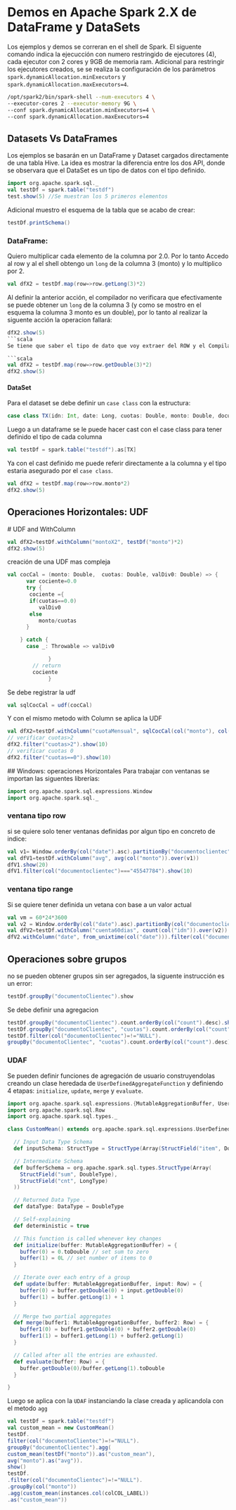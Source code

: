 # Demos en Apache Spark 2.X de DataFrame y DataSets

Los ejemplos y demos se correran en el shell de Spark. El siguente comando indica la ejecucción con numero restringido de ejecutores (4), cada ejecutor con 2 cores y 9GB de memoria ram. Adicional para restringir los ejecutores creados, se se realiza la configuración de los parámetros `spark.dynamicAllocation.minExecutors` y `spark.dynamicAllocation.maxExecutors=4`.
```sh
/opt/spark2/bin/spark-shell --num-executors 4 \ 
--executor-cores 2 --executor-memory 9G \
--conf spark.dynamicAllocation.minExecutors=4 \
--conf spark.dynamicAllocation.maxExecutors=4
```

## Datasets Vs DataFrames

Los ejemplos se basarán en un DataFrame y Dataset cargados directamente de una tabla Hive. La idea es mostrar la diferencia entre los dos API, donde se observara que el DataSet es un tipo de datos con el tipo definido.

```scala
import org.apache.spark.sql._
val testDf = spark.table("testdf")
test.show(5) //Se muestran los 5 primeros elementos
```
Adicional muestro el esquema de la tabla que se acabo de crear:
```scala
testDf.printSchema()
```

### DataFrame:
 Quiero multiplicar cada elemento de la columna por 2.0. Por lo tanto Accedo al row y al el shell obtengo un ```long``` de la columna 3 (monto) y lo multiplico por 2.
```scala
val dfX2 = testDf.map(row=>row.getLong(3)*2)
```
Al definir la anterior acción, el compilador no verificara que efectivamente se puede obtener un ```long``` de la columna 3 (y como se mostro en el esquema la columna 3 monto es un double), por lo tanto al realizar la siguente acción la operacion fallará:
```scala
dfX2.show(5)
```scala
Se tiene que saber el tipo de dato que voy extraer del ROW y el Compilador:

```scala
val dfX2 = testDf.map(row=>row.getDouble(3)*2)
dfX2.show(5)
```

#### DataSet
Para el dataset se debe definir un  ```case class``` con la estructura: 

```scala
case class TX(idn: Int, date: Long, cuotas: Double, monto: Double, documentoclientec: String)
```
Luego a un dataframe se le puede hacer cast con el case class para tener definido el tipo de cada columna
```scala
val testDf = spark.table("testdf").as[TX]
```
Ya con el cast definido me puede referir directamente a la columna y el tipo estaria asegurado por el ```case class```.
```scala
val dfX2 = testDf.map(row=>row.monto*2)
dfX2.show(5)
```


## Operaciones Horizontales: UDF

# UDF and WithColumn
```scala
val dfX2=testDf.withColumn("montoX2", testDf("monto")*2)
dfX2.show(5)
``` 

creación de una UDF mas compleja

```scala
val cocCal = (monto: Double,  cuotas: Double, valDiv0: Double) => {
      var cociente=0.0
      try {
       cociente ={
       if(cuotas==0.0)
          valDiv0
       else
          monto/cuotas
      }

    } catch {
      case _: Throwable => valDiv0

             }
        // return
        cociente
             }
 ```
 
Se debe registrar la udf
```scala
val sqlCocCal = udf(cocCal)
```

Y con el mismo metodo with Column se aplica la UDF
```scala
val dfX2=testDf.withColumn("cuotaMensual", sqlCocCal(col("monto"), col("cuotas"), lit(0.0)))
// verificar cuotas>2
dfX2.filter("cuotas>2").show(10)
// verificar cuotas 0
dfX2.filter("cuotas==0").show(10)
```
## Windows: operaciones Horizontales
Para trabajar con ventanas se importan las siguentes librerías: 
```scala
import org.apache.spark.sql.expressions.Window
import org.apache.spark.sql._
```

### ventana tipo row
si se quiere solo tener ventanas definidas por algun tipo en concreto de indice:

```scala
val v1= Window.orderBy(col("date").asc).partitionBy("documentoclientec").rowsBetween(Long.MinValue, -1)
val dfV1=testDf.withColumn("avg", avg(col("monto")).over(v1))
dfV1.show(20)
dfV1.filter(col("documentoclientec")==="45547784").show(10)
```
### ventana tipo range

Si se quiere tener definida un vetana con base a un valor actual

```scala
val vm = 60*24*3600
val v2 = Window.orderBy(col("date").asc).partitionBy(col("documentoclientec")).rangeBetween(-vm,-1)
val dfV2=testDf.withColumn("cuenta60dias", count(col("idn")).over(v2))
dfV2.withColumn("date", from_unixtime(col("date"))).filter(col("documentoclientec")==="45547784").show(10)
```
## Operaciones sobre grupos
no se pueden obtener grupos sin ser agregados, la siguente instrucción es un error: 
```scala
testDf.groupBy("documentoClientec").show
```
Se debe definir una agregacion
```scala
testDf.groupBy("documentoClientec").count.orderBy(col("count").desc).show(10)
testDf.groupBy("documentoClientec", "cuotas").count.orderBy(col("count").desc).show(10)
testDf.filter(col("documentoClientec")=!="NULL").
groupBy("documentoClientec", "cuotas").count.orderBy(col("count").desc).show(30)
```
### UDAF
Se pueden definir funciones de agregación de usuario construyendolas creando un clase heredada de ```UserDefinedAggregateFunction``` y definiendo 4 etapas: ```initialize```, ```update```, ```merge``` y ```evaluate```.

```scala
import org.apache.spark.sql.expressions.{MutableAggregationBuffer, UserDefinedAggregateFunction}
import org.apache.spark.sql.Row
import org.apache.spark.sql.types._

class CustomMean() extends org.apache.spark.sql.expressions.UserDefinedAggregateFunction {

  // Input Data Type Schema
  def inputSchema: StructType = StructType(Array(StructField("item", DoubleType)))

  // Intermediate Schema
  def bufferSchema = org.apache.spark.sql.types.StructType(Array(
    StructField("sum", DoubleType),
    StructField("cnt", LongType)
  ))

  // Returned Data Type .
  def dataType: DataType = DoubleType

  // Self-explaining
  def deterministic = true

  // This function is called whenever key changes
  def initialize(buffer: MutableAggregationBuffer) = {
    buffer(0) = 0.toDouble // set sum to zero
    buffer(1) = 0L // set number of items to 0
  }

  // Iterate over each entry of a group
  def update(buffer: MutableAggregationBuffer, input: Row) = {
    buffer(0) = buffer.getDouble(0) + input.getDouble(0)
    buffer(1) = buffer.getLong(1) + 1
  }

  // Merge two partial aggregates
  def merge(buffer1: MutableAggregationBuffer, buffer2: Row) = {
    buffer1(0) = buffer1.getDouble(0) + buffer2.getDouble(0)
    buffer1(1) = buffer1.getLong(1) + buffer2.getLong(1)
  }

  // Called after all the entries are exhausted.
  def evaluate(buffer: Row) = {
    buffer.getDouble(0)/buffer.getLong(1).toDouble
  }

}
```
Luego se aplica con la ```UDAF``` instanciando la clase creada y aplicandola con el metodo ```agg```
```scala
val testDf = spark.table("testdf")
val custom_mean = new CustomMean()
testDf.
filter(col("documentoClientec")=!="NULL").
groupBy("documentoClientec").agg(
custom_mean(testDf("monto")).as("custom_mean"),
avg("monto").as("avg")).
show()
testDf.
.filter(col("documentoClientec")=!="NULL").
.groupBy(col("monto"))
.agg(custom_mean(instances.col(colCOL_LABEL))
.as("custom_mean"))
```
